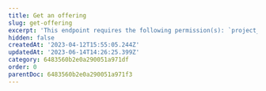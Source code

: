 ```yaml
---
title: Get an offering
slug: get-offering
excerpt: 'This endpoint requires the following permission(s): `project_configuration:offerings:read`.'
hidden: false
createdAt: '2023-04-12T15:55:05.244Z'
updatedAt: '2023-06-14T14:26:25.399Z'
category: 6483560b2e0a290051a971df
order: 0
parentDoc: 6483560b2e0a290051a971f3
---
```


